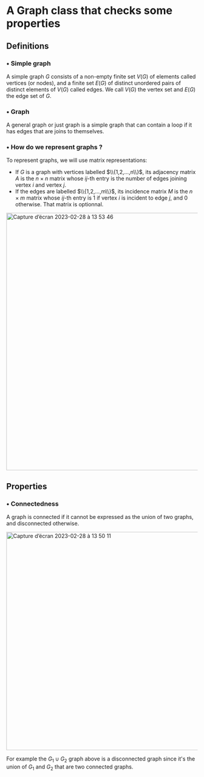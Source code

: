 # A Graph class that checks some properties

## Definitions

### • Simple graph
A simple graph $G$ consists of a non-empty finite set $V(G)$ of elements called vertices (or nodes), and a finite set $E(G)$ of distinct unordered pairs of distinct elements of $V(G)$ called edges. We call $V(G)$ the vertex set and $E(G)$ the edge set of $G$.

### • Graph
A general graph or just graph is a simple graph that can contain a loop if it has edges that are joins to themselves.

### • How do we represent graphs ?
To represent graphs, we will use matrix representations:
- If $G$ is a graph with vertices labelled $\\{1,2,...,n\\}$, its adjacency matrix $A$ is the $n \times n$ matrix whose $ij$-th entry is the number of edges joining vertex $i$ and vertex $j$.
- If the edges are labelled $\\{1,2,...,m\\}$, its incidence matrix $M$ is the $n \times m$ matrix whose $ij$-th entry is $1$ if vertex $i$ is incident to edge $j$, and $0$ otherwise. That matrix is optionnal.

<img width="677" alt="Capture d’écran 2023-02-28 à 13 53 46" src="https://user-images.githubusercontent.com/126407732/221862222-1a7d1216-7685-4966-91c9-4c65b2036e8d.png">

## Properties

### • Connectedness

A graph is connected if it cannot be expressed as the union of two graphs, and disconnected otherwise.

<img width="574" alt="Capture d’écran 2023-02-28 à 13 50 11" src="https://user-images.githubusercontent.com/126407732/221858836-0c375d58-e4ba-4b73-9f7f-f9d967b8eca3.png">

For example the $G_1 \cup G_2$ graph above is a disconnected graph since it's the union of $G_1$ and $G_2$ that are two connected graphs.
